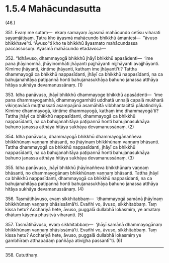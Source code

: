 

# 1.5.4 Mahācundasutta




(46.)

351\. Evaṃ me sutaṃ—  ekaṃ samayaṃ āyasmā mahācundo cetīsu viharati sayaṃjātiyaṃ. Tatra kho āyasmā mahācundo bhikkhū āmantesi—  “āvuso bhikkhave”ti. “Āvuso”ti kho te bhikkhū āyasmato mahācundassa paccassosuṃ. Āyasmā mahācundo etadavoca—

352\. “Idhāvuso, dhammayogā bhikkhū jhāyī bhikkhū apasādenti—  ‘ime pana jhāyinomhā, jhāyinomhāti jhāyanti pajjhāyanti nijjhāyanti avajjhāyanti. Kimime jhāyanti, kintime jhāyanti, kathaṃ ime jhāyantī’ti? Tattha dhammayogā ca bhikkhū nappasīdanti, jhāyī ca bhikkhū nappasīdanti, na ca bahujanahitāya paṭipannā honti bahujanasukhāya bahuno janassa atthāya hitāya sukhāya devamanussānaṃ. (1)

353\. Idha panāvuso, jhāyī bhikkhū dhammayoge bhikkhū apasādenti—  ‘ime pana dhammayogamhā, dhammayogamhāti uddhatā unnaḷā capalā mukharā vikiṇṇavācā muṭṭhassatī asampajānā asamāhitā vibbhantacittā pākatindriyā. Kimime dhammayogā, kintime dhammayogā, kathaṃ ime dhammayogā’ti? Tattha jhāyī ca bhikkhū nappasīdanti, dhammayogā ca bhikkhū nappasīdanti, na ca bahujanahitāya paṭipannā honti bahujanasukhāya bahuno janassa atthāya hitāya sukhāya devamanussānaṃ. (2)

354\. Idha panāvuso, dhammayogā bhikkhū dhammayogānaññeva bhikkhūnaṃ vaṇṇaṃ bhāsanti, no jhāyīnaṃ bhikkhūnaṃ vaṇṇaṃ bhāsanti. Tattha dhammayogā ca bhikkhū nappasīdanti, jhāyī ca bhikkhū nappasīdanti, na ca bahujanahitāya paṭipannā honti bahujanasukhāya bahuno janassa atthāya hitāya sukhāya devamanussānaṃ. (3)

355\. Idha panāvuso, jhāyī bhikkhū jhāyīnaññeva bhikkhūnaṃ vaṇṇaṃ bhāsanti, no dhammayogānaṃ bhikkhūnaṃ vaṇṇaṃ bhāsanti. Tattha jhāyī ca bhikkhū nappasīdanti, dhammayogā ca bhikkhū nappasīdanti, na ca bahujanahitāya paṭipannā honti bahujanasukhāya bahuno janassa atthāya hitāya sukhāya devamanussānaṃ. (4)

356\. Tasmātihāvuso, evaṃ sikkhitabbaṃ—  ‘dhammayogā samānā jhāyīnaṃ bhikkhūnaṃ vaṇṇaṃ bhāsissāmā’ti. Evañhi vo, āvuso, sikkhitabbaṃ. Taṃ kissa hetu? Acchariyā hete, āvuso, puggalā dullabhā lokasmiṃ, ye amataṃ dhātuṃ kāyena phusitvā viharanti. (5)

357\. Tasmātihāvuso, evaṃ sikkhitabbaṃ—  ‘jhāyī samānā dhammayogānaṃ bhikkhūnaṃ vaṇṇaṃ bhāsissāmā’ti. Evañhi vo, āvuso, sikkhitabbaṃ. Taṃ kissa hetu? Acchariyā hete, āvuso, puggalā dullabhā lokasmiṃ ye gambhīraṃ atthapadaṃ paññāya ativijjha passantī”ti. (6)

---

358\. Catutthaṃ.





